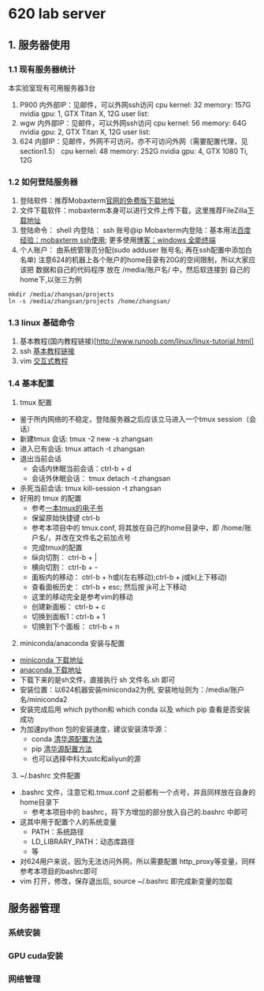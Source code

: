# 620 lab server
## 1. 服务器使用
### 1.1 现有服务器统计
本实验室现有可用服务器3台
1. P900
内外部IP：见邮件，可以外网ssh访问
cpu kernel: 32
memory: 157G
nvidia gpu: 1, GTX Titan X, 12G
user list:
2. wgw
内外部IP：见邮件，可以外网ssh访问
cpu kernel: 56
memory: 64G
nvidia gpu: 2, GTX Titan X, 12G
user list:
3. 624
内部IP：见邮件，外网不可访问，亦不可访问外网（需要配置代理，见section1.5）
cpu kernel: 48
memory: 252G
nvidia gpu: 4, GTX 1080 Ti, 12G

### 1.2 如何登陆服务器
1. 登陆软件：推荐Mobaxterm[官网的免费版下载地址](https://mobaxterm.mobatek.net/download.html)
2. 文件下载软件：mobaxterm本身可以进行文件上传下载，这里推荐FileZilla[下载地址](https://filezilla-project.org/)
2. 登陆命令：
shell 内登陆： ssh 账号@ip
Mobaxterm内登陆：基本用法[百度经验：mobaxterm ssh使用](https://jingyan.baidu.com/article/6dad5075223635a123e36ec9.html); 更多使用[博客：windows 全能终端](https://www.isharebest.com/mobaxterm.htm)
3. 个人账户：
由系统管理员分配(sudo adduser 账号名; 再在ssh配置中添加白名单)
注意624的机器上各个账户的home目录有20G的空间限制，所以大家应该把 数据和自己的代码程序 放在 /media/账户名/ 中，然后软连接到 自己的home下,以张三为例
```
mkdir /media/zhangsan/projects
ln -s /media/zhangsan/projects /home/zhangsan/
```

### 1.3 linux 基础命令
1. 基本教程(国内教程链接)[http://www.runoob.com/linux/linux-tutorial.html]
2. ssh [基本教程链接](https://www.wikihow.com/Use-SSH)
3. vim [交互式教程](https://www.openvim.com/)
### 1.4 基本配置 
1. tmux 配置
* 鉴于所内网络的不稳定，登陆服务器之后应该立马进入一个tmux session（会话）
* 新建tmux 会话: tmux -2 new -s zhangsan
* 进入已有会话: tmux attach -t zhangsan
* 退出当前会话
    - 会话内休眠当前会话：ctrl-b + d
    - 会话外休眠会话： tmux detach -t zhangsan
* 杀死当前会话: tmux kill-session -t zhangsan
* 好用的 tmux 的配置
    - 参考[一本tmux的电子书](https://aquaregia.gitbooks.io/tmux-productive-mouse-free-development_zh/content/book-content/Appendix.html)
    - 保留原始快捷键 ctrl-b
    - 参考本项目中的 tmux.conf, 将其放在自己的home目录中，即 /home/账户名/，并改在文件名之前加点号
    - 完成tmux的配置
    - 纵向切割： ctrl-b + |
    - 横向切割： ctrl-b + -
    - 面板内的移动： ctrl-b + h或l(左右移动);ctrl-b + j或k(上下移动)
    - 查看面板历史： ctrl-b + esc; 然后按 jk可上下移动
    - 这里的移动完全是参考vim的移动
    - 创建新面板： ctrl-b + c
    - 切换到面板1：ctrl-b + 1
    - 切换到下个面板： ctrl-b + n
2. miniconda/anaconda 安装与配置
* [miniconda 下载地址](https://conda.io/miniconda.html)
* [anaconda 下载地址](https://www.anaconda.com/download/#linux)
* 下载下来的是sh文件，直接执行 sh 文件名.sh 即可
* 安装位置：以624机器安装miniconda2为例, 安装地址则为：/media/账户名/miniconda2
* 安装完成后用 which python和 which conda 以及 which pip 查看是否安装成功
* 为加速python 包的安装速度，建议安装清华源：
    - conda [清华源配置方法](https://mirrors.tuna.tsinghua.edu.cn/help/anaconda/)
    - pip [清华源配置方法](https://mirror.tuna.tsinghua.edu.cn/help/pypi/)
    - 也可以选择中科大ustc和aliyun的源
3. ~/.bashrc 文件配置
* .bashrc 文件，注意它和.tmux.conf 之前都有一个点号，并且同样放在自身的home目录下
    - 参考本项目中的 bashrc，将下方增加的部分放入自己的.bashrc 中即可
* 这其中用于配置个人的系统变量
    - PATH：系统路径
    - LD_LIBRARY_PATH：动态库路径
    - 等
* 对624用户来说，因为无法访问外网，所以需要配置 http_proxy等变量，同样参考本项目的bashrc即可
* vim 打开，修改，保存退出后, source ~/.bashrc 即完成新变量的加载

## 服务器管理
### 系统安装
### GPU cuda安装
### 网络管理